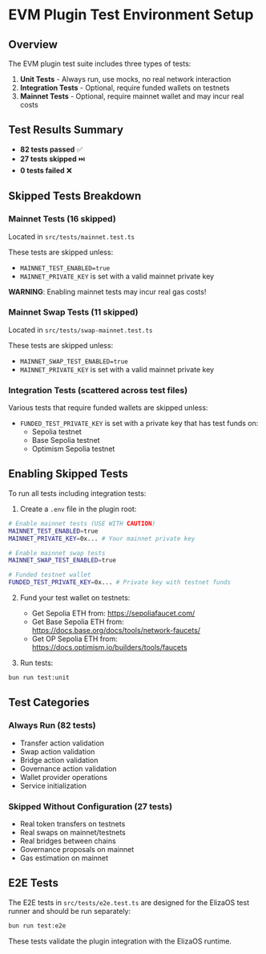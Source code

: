 # EVM Plugin Test Environment Setup

## Overview

The EVM plugin test suite includes three types of tests:

1. **Unit Tests** - Always run, use mocks, no real network interaction
2. **Integration Tests** - Optional, require funded wallets on testnets
3. **Mainnet Tests** - Optional, require mainnet wallet and may incur real costs

## Test Results Summary

- **82 tests passed** ✅
- **27 tests skipped** ⏭️
- **0 tests failed** ❌

## Skipped Tests Breakdown

### Mainnet Tests (16 skipped)
Located in `src/tests/mainnet.test.ts`

These tests are skipped unless:
- `MAINNET_TEST_ENABLED=true` 
- `MAINNET_PRIVATE_KEY` is set with a valid mainnet private key

**WARNING**: Enabling mainnet tests may incur real gas costs!

### Mainnet Swap Tests (11 skipped)
Located in `src/tests/swap-mainnet.test.ts`

These tests are skipped unless:
- `MAINNET_SWAP_TEST_ENABLED=true`
- `MAINNET_PRIVATE_KEY` is set with a valid mainnet private key

### Integration Tests (scattered across test files)
Various tests that require funded wallets are skipped unless:
- `FUNDED_TEST_PRIVATE_KEY` is set with a private key that has test funds on:
  - Sepolia testnet
  - Base Sepolia testnet
  - Optimism Sepolia testnet

## Enabling Skipped Tests

To run all tests including integration tests:

1. Create a `.env` file in the plugin root:
```bash
# Enable mainnet tests (USE WITH CAUTION)
MAINNET_TEST_ENABLED=true
MAINNET_PRIVATE_KEY=0x... # Your mainnet private key

# Enable mainnet swap tests
MAINNET_SWAP_TEST_ENABLED=true

# Funded testnet wallet
FUNDED_TEST_PRIVATE_KEY=0x... # Private key with testnet funds
```

2. Fund your test wallet on testnets:
   - Get Sepolia ETH from: https://sepoliafaucet.com/
   - Get Base Sepolia ETH from: https://docs.base.org/docs/tools/network-faucets/
   - Get OP Sepolia ETH from: https://docs.optimism.io/builders/tools/faucets

3. Run tests:
```bash
bun run test:unit
```

## Test Categories

### Always Run (82 tests)
- Transfer action validation
- Swap action validation  
- Bridge action validation
- Governance action validation
- Wallet provider operations
- Service initialization

### Skipped Without Configuration (27 tests)
- Real token transfers on testnets
- Real swaps on mainnet/testnets
- Real bridges between chains
- Governance proposals on mainnet
- Gas estimation on mainnet

## E2E Tests

The E2E tests in `src/tests/e2e.test.ts` are designed for the ElizaOS test runner and should be run separately:

```bash
bun run test:e2e
```

These tests validate the plugin integration with the ElizaOS runtime. 